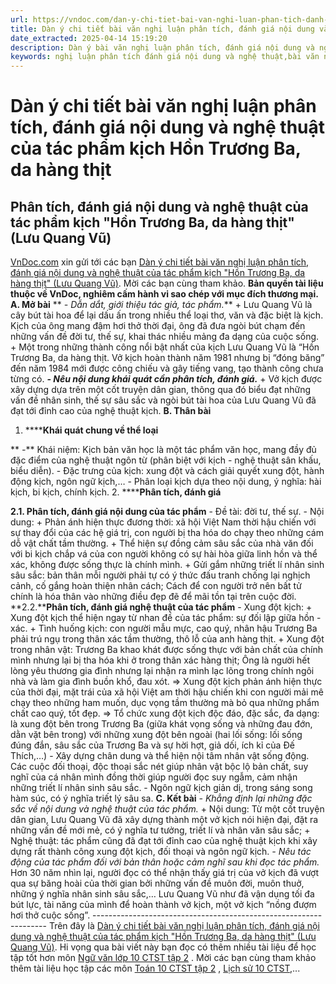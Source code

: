 ```yaml
---
url: https://vndoc.com/dan-y-chi-tiet-bai-van-nghi-luan-phan-tich-danh-gia-noi-dung-va-nghe-thuat-cua-tac-pham-kich-hon-truong-ba-da-hang-thit-289911
title: Dàn ý chi tiết bài văn nghị luận phân tích, đánh giá nội dung và nghệ thuật của tác phẩm kịch Hồn Trương Ba, da hàng thịt - VnDoc.com
date_extracted: 2025-04-14 15:19:20
description: Dàn ý bài văn nghị luận phân tích, đánh giá nội dung và nghệ thuật của tác phẩm kịch "Hồn Trương Ba, da hàng thịt" (Lưu Quang Vũ) giúp bạn đọc có thêm tư liệu tham khảo, học tập.
keywords: nghị luận phân tích đánh giá nội dung và nghệ thuật,bài văn nghị luận phân tích đánh giá nội dung và nghệ thuật,dàn ý phân tích đánh giá nội dung,dàn ý phân tích nội dung nghệ thuật,phân tích nội dung và nghệ thuật tác phẩm tự sự,tác phẩm tự sự hoặc tác phẩm kịch,hồn trương ba da hàng thịt,kịch lưu quang vũ
---
```


# Dàn ý chi tiết bài văn nghị luận phân tích, đánh giá nội dung và nghệ thuật của tác phẩm kịch Hồn Trương Ba, da hàng thịt
## Phân tích, đánh giá nội dung và nghệ thuật của tác phẩm kịch "Hồn Trương Ba, da hàng thịt" \(Lưu Quang Vũ\)
[VnDoc.com](<https://vndoc.com/>) xin gửi tới các bạn [Dàn ý chi tiết bài văn nghị luận phân tích, đánh giá nội dung và nghệ thuật của tác phẩm kịch "Hồn Trương Ba, da hàng thịt" \(Lưu Quang Vũ\)](<https://vndoc.com/dan-y-chi-tiet-bai-van-nghi-luan-phan-tich-danh-gia-noi-dung-va-nghe-thuat-cua-tac-pham-kich-hon-truong-ba-da-hang-thit-289911?t=13>). Mời các bạn cùng tham khảo.
**Bản quyền tài liệu thuộc về VnDoc, nghiêm cấm hành vi sao chép với mục đích thương mại.**
**A. Mở bài**
** _\- Dẫn dắt, giới thiệu tác giả, tác phẩm._**
\+ Lưu Quang Vũ là cây bút tài hoa để lại dấu ấn trong nhiều thể loại thơ, văn và đặc biệt là kịch. Kịch của ông mang đậm hơi thở thời đại, ông đã đưa ngòi bút chạm đến những vấn đề đời tư, thế sự, khai thác nhiều mảng đa dạng của cuộc sống.
\+ Một trong những thành công nổi bật nhất của kịch Lưu Quang Vũ là “Hồn Trương Ba, da hàng thịt. Vở kịch hoàn thành năm 1981 nhưng bị “đóng băng” đến năm 1984 mới được công chiếu và gây tiếng vang, tạo thành công chưa từng có.
**_\- Nêu nội dung khái quát cần phân tích, đánh giá._**
\+ Vở kịch được xây dựng dựa trên một cốt truyện dân gian, thông qua đó biểu đạt những vấn đề nhân sinh, thế sự sâu sắc và ngòi bút tài hoa của Lưu Quang Vũ đã đạt tới đỉnh cao của nghệ thuật kịch.
**B. Thân bài**
  1. ******Khái quát chung về thể loại**

** _-_** Khái niệm: Kịch bản văn học là một tác phẩm văn học, mang đầy đủ đặc điểm của nghệ thuật ngôn từ \(phân biệt với kịch - nghệ thuật sân khấu, biểu diễn\).
\- Đặc trưng của kịch: xung đột và cách giải quyết xung đột, hành động kịch, ngôn ngữ kịch,…
\- Phân loại kịch dựa theo nội dung, ý nghĩa: hài kịch, bi kịch, chính kịch.
  2. ******Phân tích, đánh giá**

**2.1. Phân tích, đánh giá nội dung của tác phẩm**
\- Đề tài: đời tư, thế sự.
\- Nội dung:
\+ Phản ánh hiện thực đương thời: xã hội Việt Nam thời hậu chiến với sự thay đổi của các hệ giá trị, con người bị tha hóa do chạy theo những cám dỗ vật chất tầm thường.
\+ Thể hiện sự đồng cảm sâu sắc của nhà văn đối với bi kịch chắp vá của con người không có sự hài hòa giữa linh hồn và thể xác, không được sống thực là chính mình.
\+ Gửi gắm những triết lí nhân sinh sâu sắc: bản thân mỗi người phải tự có ý thức đấu tranh chống lại nghịch cảnh, cố gắng hoàn thiện nhân cách; Cách để con người trở nên bất tử chính là hóa thân vào những điều đẹp đẽ để mãi tồn tại trên cuộc đời.
**2.2.****Phân tích, đánh giá nghệ thuật của tác phẩm**
\- Xung đột kịch:
\+ Xung đột kịch thể hiện ngay từ nhan đề của tác phẩm: sự đối lập giữa hồn - xác.
\+ Tình huống kịch: con người mẫu mực, cao quý, nhân hậu Trương Ba phải trú ngụ trong thân xác tầm thường, thô lỗ của anh hàng thịt.
\+ Xung đột trong nhân vật: Trương Ba khao khát được sống thực với bản chất của chính mình nhưng lại bị tha hóa khi ở trong thân xác hàng thịt; Ông là người hết lòng yêu thương gia đình nhưng lại nhận ra mình lạc lõng trong chính ngôi nhà và làm gia đình buồn khổ, đau xót.
=> Xung đột kịch phản ánh hiện thực của thời đại, mặt trái của xã hội Việt am thời hậu chiến khi con người mải mê chạy theo những ham muốn, dục vọng tầm thường mà bỏ qua những phẩm chất cao quý, tốt đẹp.
=> Tổ chức xung đột kịch độc đáo, đặc sắc, đa dạng: là xung đột bên trong Trương Ba \(giữa khát vọng sống và những đau đớn, dằn vặt bên trong\) với những xung đột bên ngoài \(hai lối sống: lối sống đúng đắn, sâu sắc của Trương Ba và sự hời hợt, giả dối, ích kỉ của Đế Thích,…\)
\- Xây dựng chân dung và thể hiện nội tâm nhân vật sống động. Các cuộc đối thoại, độc thoại sắc nét giúp nhân vật bộc lộ bản chất, suy nghĩ của cá nhân mình đồng thời giúp người đọc suy ngẫm, cảm nhận những triết lí nhân sinh sâu sắc.
\- Ngôn ngữ kịch giản dị, trong sáng song hàm súc, có ý nghĩa triết lý sâu sa.
**C. Kết bài**
 _\- Khẳng định lại những đặc sắc về nội dung và nghệ thuật của tác phẩm._
\+ Nội dung: Từ một cốt truyện dân gian, Lưu Quang Vũ đã xây dựng thành một vở kịch nói hiện đại, đặt ra những vấn đề mới mẻ, có ý nghĩa tư tưởng, triết lí và nhân văn sâu sắc;
\+ Nghệ thuật: tác phẩm cũng đã đạt tới đỉnh cao của nghệ thuật kịch khi xây dựng rất thành công xung đột kịch, đối thoại và ngôn ngữ kịch.
_\- Nêu tác động của tác phẩm đối với bản thân hoặc cảm nghĩ sau khi đọc tác phẩm._
Hơn 30 năm nhìn lại, người đọc có thể nhận thấy giá trị của vở kịch đã vượt qua sự băng hoài của thời gian bởi những vấn đề muôn đời, muôn thuở, những ý nghĩa nhân sinh sâu sắc,… Lưu Quang Vũ như đã vận dụng tối đa bút lực, tài năng của mình để hoàn thành vở kịch, một vở kịch “nồng đượm hơi thở cuộc sống”.
\------------------------------------------------------------------
Trên đây là [Dàn ý chi tiết bài văn nghị luận phân tích, đánh giá nội dung và nghệ thuật của tác phẩm kịch "Hồn Trương Ba, da hàng thịt" \(Lưu Quang Vũ\)](<https://vndoc.com/dan-y-chi-tiet-bai-van-nghi-luan-phan-tich-danh-gia-noi-dung-va-nghe-thuat-cua-tac-pham-kich-hon-truong-ba-da-hang-thit-289911?t=13>). Hi vọng qua bài viết này bạn đọc có thêm nhiều tài liệu để học tập tốt hơn môn [Ngữ văn lớp 10 CTST tập 2](<https://vndoc.com/ngu-van-10-chan-troi-sang-tao-tap2>) . Mời các bạn cùng tham khảo thêm tài liệu học tập các môn [Toán 10 CTST tập 2](<https://vndoc.com/toan-10-chan-troi-sang-tao-tap2>) , [Lịch sử 10 CTST](<https://vndoc.com/lich-su-10-chan-troi-sang-tao>),...
